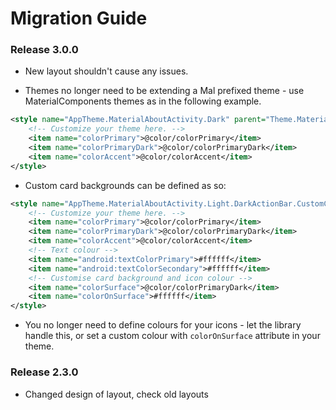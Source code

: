 # Migration Guide

### Release 3.0.0

* New layout shouldn't cause any issues.

* Themes no longer need to be extending a Mal prefixed theme - use MaterialComponents themes as in the following example.

```xml
<style name="AppTheme.MaterialAboutActivity.Dark" parent="Theme.MaterialComponents.NoActionBar">
    <!-- Customize your theme here. -->
    <item name="colorPrimary">@color/colorPrimary</item>
    <item name="colorPrimaryDark">@color/colorPrimaryDark</item>
    <item name="colorAccent">@color/colorAccent</item>
</style>
```

* Custom card backgrounds can be defined as so:

```xml
<style name="AppTheme.MaterialAboutActivity.Light.DarkActionBar.CustomCardView" parent="Theme.MaterialComponents.Light.NoActionBar">
    <!-- Customize your theme here. -->
    <item name="colorPrimary">@color/colorPrimary</item>
    <item name="colorPrimaryDark">@color/colorPrimaryDark</item>
    <item name="colorAccent">@color/colorAccent</item>
    <!-- Text colour -->
    <item name="android:textColorPrimary">#ffffff</item>
    <item name="android:textColorSecondary">#ffffff</item>
    <!-- Customise card background and icon colour -->
    <item name="colorSurface">@color/colorPrimaryDark</item>
    <item name="colorOnSurface">#ffffff</item>
</style>
```

* You no longer need to define colours for your icons - let the library handle this, or set a custom colour with `colorOnSurface` attribute in your theme.



### Release 2.3.0

* Changed design of layout, check old layouts